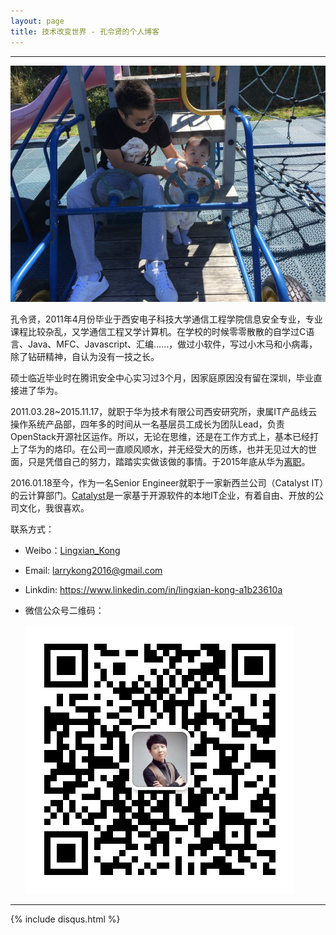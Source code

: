 ```yaml
---
layout: page
title: 技术改变世界 - 孔令贤的个人博客
---
```

---

![](/images/1986-08-29-about-me/head.jpg)

孔令贤，2011年4月份毕业于西安电子科技大学通信工程学院信息安全专业，专业课程比较杂乱，又学通信工程又学计算机。在学校的时候零零散散的自学过C语言、Java、MFC、Javascript、汇编……，做过小软件，写过小木马和小病毒，除了钻研精神，自认为没有一技之长。

硕士临近毕业时在腾讯安全中心实习过3个月，因家庭原因没有留在深圳，毕业直接进了华为。

2011.03.28~2015.11.17，就职于华为技术有限公司西安研究所，隶属IT产品线云操作系统产品部，四年多的时间从一名基层员工成长为团队Lead，负责OpenStack开源社区运作。所以，无论在思维，还是在工作方式上，基本已经打上了华为的烙印。在公司一直顺风顺水，并无经受大的历练，也并无见过大的世面，只是凭借自己的努力，踏踏实实做该做的事情。于2015年底从华为[离职](http://lingxiankong.github.io/2015-11-17-goodbye-huawei.html)。

2016.01.18至今，作为一名Senior Engineer就职于一家新西兰公司（Catalyst IT）的云计算部门。[Catalyst](http://www.catalyst.net.nz/)是一家基于开源软件的本地IT企业，有着自由、开放的公司文化，我很喜欢。

联系方式：

- Weibo：[Lingxian_Kong](http://weibo.com/lingxiankong)
- Email: <larrykong2016@gmail.com>
- Linkdin: <https://www.linkedin.com/in/lingxian-kong-a1b23610a>
- 微信公众号二维码：  

  ![微信公众号二维码](/images/1986-08-29-about-me/my_wechat.jpg)

---
{% include disqus.html %}
